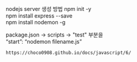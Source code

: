 nodejs server 생성 방법
    npm init -y   
    npm install express --save   
    npm install nodemon -g   

package.json -> scripts -> "test" 부분을    
“start”: “nodemon filename.js”   

    https://choco0908.github.io/docs/javascript/6/   

